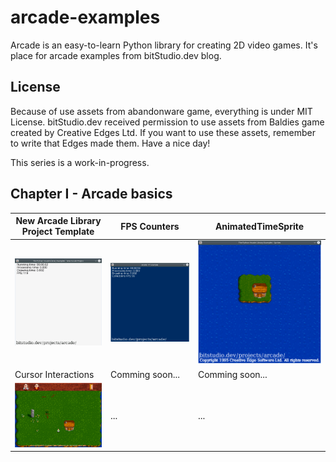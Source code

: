 # arcade-examples
Arcade is an easy-to-learn Python library for creating 2D video games. It's place for arcade examples from bitStudio.dev blog.

## License
Because of use assets from abandonware game, everything is under MIT License. bitStudio.dev received permission to use assets from Baldies game created by Creative Edges Ltd. If you want to use these assets, remember to write that Edges made them. Have a nice day!

This series is a work-in-progress.

## Chapter I - Arcade basics

| New Arcade Library Project Template  | FPS Counters | AnimatedTimeSprite |
| ------------- | ------------- | ------------- |
| ![New Arcade Library Project Template](/examples/00_new_arcade_project/new_arcade_project_demo.gif) | ![FPS Counters](/examples/01_frame_rate/frame_rate_demo.gif) | ![AnimatedTimeSprite](/examples/02_sprites/sprites_demo.gif) |
| Cursor Interactions  | Comming soon... | Comming soon... |
| ![Cursor_Interactions](/examples/03_cursor_interactions/cursor_interactions_demo.gif) | ... | ... |
